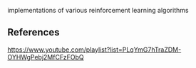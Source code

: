 implementations of various reinforcement learning algorithms
## References 
https://www.youtube.com/playlist?list=PLqYmG7hTraZDM-OYHWgPebj2MfCFzFObQ
